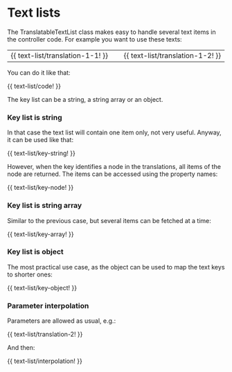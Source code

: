 <!-- ======================================================================
--- Search engine
title:          Text lists
keywords:       text, list
description:    Localization in ng-translation.
--- Menu system
order:          60
text:           Text lists
hidden:         false
umbel:          false
--- Page properties
id:             
document:       
layout:         layout-2-left
$-left:         #side-menu
searchable:     true
--- Side menu
side-menu-root:     /documentation
side-menu-header:   Documentation
side-menu-top:
side-menu-depth:    2
======================================================================= -->

# Text lists

The TranslatableTextList class makes easy to handle several text items in
the controller code. For example you want to use these texts:

<table>
  <tr>
    <td>{{ text-list/translation-1-1! }}</td>
    <td>&nbsp;</td>
    <td>{{ text-list/translation-1-2! }}</td>
  </tr>
</table>

You can do it like that:

{{ text-list/code! }}

The key list can be a string, a string array or an object.

### Key list is string

In that case the text list will contain one item only, not very useful.
Anyway, it can be used like that:

{{ text-list/key-string! }}

However, when the key identifies a node in the translations, all items of the
node are returned. The items can be accessed using the property names:

{{ text-list/key-node! }}

### Key list is string array

Similar to the previous case, but several items can be fetched at a time:

{{ text-list/key-array! }}

### Key list is object

The most practical use case, as the object can be used to map the text keys
to shorter ones:

{{ text-list/key-object! }}

### Parameter interpolation

Parameters are allowed as usual, e.g.:

{{ text-list/translation-2! }}

And then:

{{ text-list/interpolation! }}
